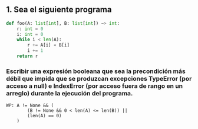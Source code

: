 ## 1. Sea el siguiente programa

```python
def foo(A: list[int], B: list[int]) −> int:
    r: int = 0
    i: int = 0
    while i < len(A):
        r += A[i] ∗ B[i]
        i += 1
    return r
```

### Escribir una expresión booleana que sea la precondición más débil que impida que se produzcan excepciones TypeError (por acceso a null) e IndexError (por acceso fuera de rango en un arreglo) durante la ejecución del programa.

    WP: A != None && (
            (B != None && 0 < len(A) <= len(B)) ||
            (len(A) == 0)
        )
